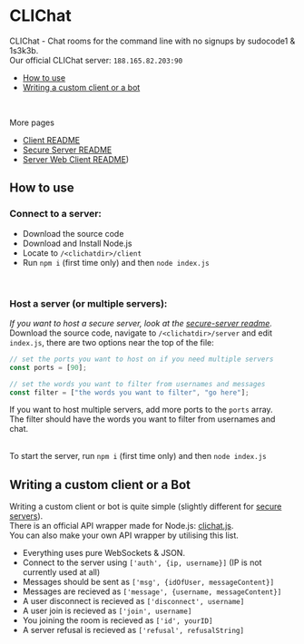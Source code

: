 # CLIChat
CLIChat - Chat rooms for the command line with no signups by sudocode1 & 1s3k3b. <br>
Our official CLIChat server: `188.165.82.203:90` <br>
- [How to use](#how-to-use)
- [Writing a custom client or a bot](#writing-a-custom-client-or-a-bot)
<br>

More pages
- [Client README](https://github.com/sudocode1/clichat/blob/master/client/README.md)
- [Secure Server README](https://github.com/sudocode1/clichat/blob/master/secure-server/README.md)
- [Server Web Client README](https://github.com/sudocode1/clichat/blob/master/server/web/README.md))
## How to use
### Connect to a server:
- Download the source code
- Download and Install Node.js
- Locate to `/<clichatdir>/client`
- Run `npm i` (first time only) and then `node index.js`

<br>

### Host a server (or multiple servers):
_If you want to host a secure server, look at the [secure-server readme](https://github.com/sudocode1/clichat/blob/master/secure-server/README.md)._ <br>
Download the source code, navigate to `/<clichatdir>/server` and edit `index.js`, there are two options near the top of the file:
```js
// set the ports you want to host on if you need multiple servers
const ports = [90];

// set the words you want to filter from usernames and messages
const filter = ["the words you want to filter", "go here"];
```
If you want to host multiple servers, add more ports to the `ports` array. <br>
The filter should have the words you want to filter from usernames and chat. <br> <br>

To start the server, run `npm i` (first time only) and then `node index.js`

## Writing a custom client or a Bot
Writing a custom client or bot is quite simple (slightly different for [secure servers](https://github.com/sudocode1/clichat/blob/master/secure-server/README.md)).<br>
There is an official API wrapper made for Node.js: [clichat.js](https://github.com/sudocode1/clichat.js).<br>
You can also make your own API wrapper by utilising this list. 
- Everything uses pure WebSockets & JSON.
- Connect to the server using `['auth', {ip, username}]` (IP is not currently used at all)
- Messages should be sent as `['msg', {idOfUser, messageContent}]`
- Messages are recieved as `['message', {username, messageContent}]`
- A user disconnect is recieved as `['disconnect', username]`
- A user join is recieved as `['join', username]`
- You joining the room is recieved as `['id', yourID]`
- A server refusal is recieved as `['refusal', refusalString]` 
